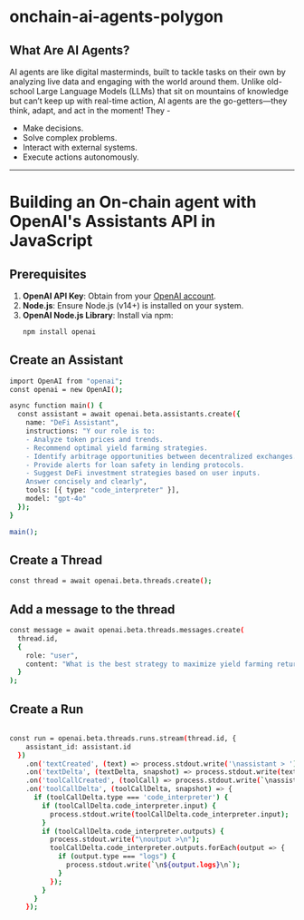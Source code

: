 # onchain-ai-agents-polygon

## What Are AI Agents?
AI agents are like digital masterminds, built to tackle tasks on their own by analyzing live data and engaging with the world around them. Unlike old-school Large Language Models (LLMs) that sit on mountains of knowledge but can’t keep up with real-time action, AI agents are the go-getters—they think, adapt, and act in the moment! They - 

- Make decisions.
- Solve complex problems.
- Interact with external systems.
- Execute actions autonomously.

---

# Building an On-chain agent with OpenAI's Assistants API in JavaScript

## Prerequisites

1. **OpenAI API Key**: Obtain from your [OpenAI account](https://platform.openai.com/account/api-keys).
2. **Node.js**: Ensure Node.js (v14+) is installed on your system.
3. **OpenAI Node.js Library**: Install via npm:
   ```bash
   npm install openai

## Create an Assistant 

```bash
import OpenAI from "openai";
const openai = new OpenAI();

async function main() {
  const assistant = await openai.beta.assistants.create({
    name: "DeFi Assistant",
    instructions: "Y our role is to:
    - Analyze token prices and trends.
    - Recommend optimal yield farming strategies.
    - Identify arbitrage opportunities between decentralized exchanges.
    - Provide alerts for loan safety in lending protocols.
    - Suggest DeFi investment strategies based on user inputs.
    Answer concisely and clearly",
    tools: [{ type: "code_interpreter" }],
    model: "gpt-4o"
  });
}

main();


```
## Create a Thread 

```bash
const thread = await openai.beta.threads.create();
```

## Add a message to the thread 

```bash
const message = await openai.beta.threads.messages.create(
  thread.id,
  {
    role: "user",
    content: "What is the best strategy to maximize yield farming returns with $500 in USDC?"
  }
);
```

## Create a Run 

```bash
 
const run = openai.beta.threads.runs.stream(thread.id, {
    assistant_id: assistant.id
  })
    .on('textCreated', (text) => process.stdout.write('\nassistant > '))
    .on('textDelta', (textDelta, snapshot) => process.stdout.write(textDelta.value))
    .on('toolCallCreated', (toolCall) => process.stdout.write(`\nassistant > ${toolCall.type}\n\n`))
    .on('toolCallDelta', (toolCallDelta, snapshot) => {
      if (toolCallDelta.type === 'code_interpreter') {
        if (toolCallDelta.code_interpreter.input) {
          process.stdout.write(toolCallDelta.code_interpreter.input);
        }
        if (toolCallDelta.code_interpreter.outputs) {
          process.stdout.write("\noutput >\n");
          toolCallDelta.code_interpreter.outputs.forEach(output => {
            if (output.type === "logs") {
              process.stdout.write(`\n${output.logs}\n`);
            }
          });
        }
      }
    });


```




